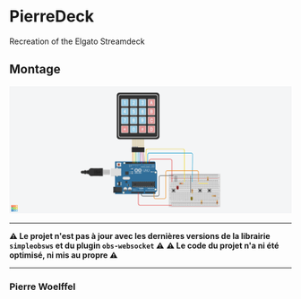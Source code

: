 
# PierreDeck

Recreation of the Elgato Streamdeck

## Montage

![Schéma d'assemblage](/images/schema.png)

---
**⚠️ Le projet n'est pas à jour avec les dernières versions de la librairie `simpleobsws` et du plugin `obs-websocket` ⚠️**
**⚠️ Le code du projet n'a ni été optimisé, ni mis au propre ⚠️**

---

###   Pierre Woelffel
